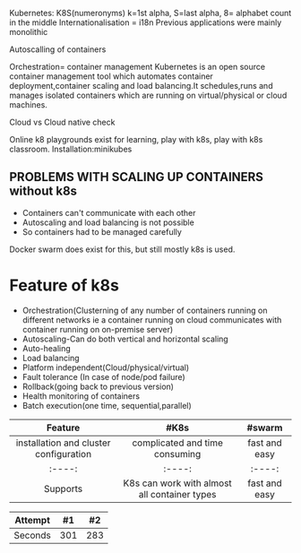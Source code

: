 Kubernetes: K8S(numeronyms) k=1st alpha, S=last alpha, 8= alphabet count in the middle
Internationalisation = i18n
Previous applications were mainly monolithic

Autoscalling of containers

Orchestration= container management
Kubernetes is an open source container management tool which automates container deployment,container scaling and load balancing.It schedules,runs and manages isolated containers which are running on virtual/physical or cloud machines.

Cloud vs Cloud native check

Online k8 playgrounds exist for learning, play with k8s, play with k8s classroom.
Installation:minikubes

## PROBLEMS WITH SCALING UP CONTAINERS without k8s
  * Containers can't communicate with each other
  * Autoscaling and load balancing is not possible
  * So containers had to be managed carefully

Docker swarm does exist for this, but still mostly k8s is used.

# Feature of k8s
* Orchestration(Clusterning of any number of containers running on different networks ie a container running on cloud communicates with container running on on-premise server)
* Autoscaling-Can do both vertical and horizontal scaling
* Auto-healing
* Load balancing
* Platform independent(Cloud/physical/virtual)
* Fault tolerance (In case of node/pod failure)
* Rollback(going back to previous version)
* Health monitoring of containers
* Batch execution(one time, sequential,parallel)

| Feature | #K8s | #swarm | 
| :----: | :----: | :----: | 
| installation and cluster configuration | complicated and time consuming | fast and easy | 
| :----: | :----: | :----: | 
| Supports | K8s can work with almost all container types  | fast and easy | 

| Attempt | #1  | #2  |
| ------- | --- | --- |
| Seconds | 301 | 283 |

